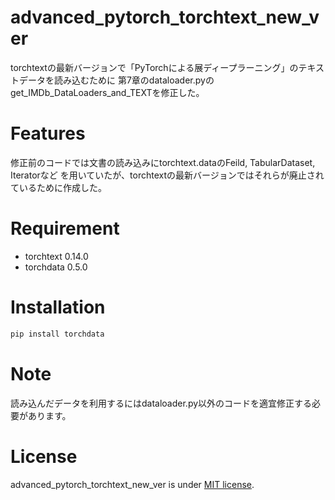 # advanced_pytorch_torchtext_new_ver

torchtextの最新バージョンで「PyTorchによる展ディープラーニング」のテキストデータを読み込むために
第7章のdataloader.pyのget_IMDb_DataLoaders_and_TEXTを修正した。

# Features

修正前のコードでは文書の読み込みにtorchtext.dataのFeild, TabularDataset, Iteratorなど
を用いていたが、torchtextの最新バージョンではそれらが廃止されているために作成した。

# Requirement

* torchtext 0.14.0
* torchdata 0.5.0


# Installation


```bash
pip install torchdata
```

# Note

読み込んだデータを利用するにはdataloader.py以外のコードを適宜修正する必要があります。

# License

advanced_pytorch_torchtext_new_ver is under [MIT license](https://en.wikipedia.org/wiki/MIT_License).
